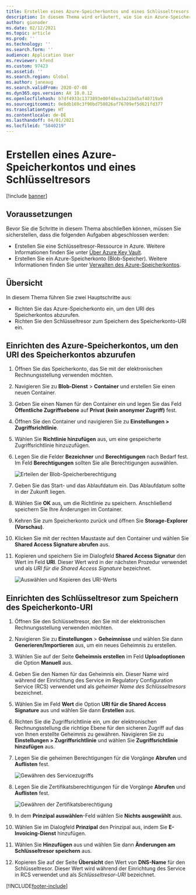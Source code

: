 ```yaml
---
title: Erstellen eines Azure-Speicherkontos und eines Schlüsseltresors
description: In diesem Thema wird erläutert, wie Sie ein Azure-Speicherkonto und einen Schlüsseltresor erstellen.
author: gionoder
ms.date: 02/12/2021
ms.topic: article
ms.prod: ''
ms.technology: ''
ms.search.form: ''
audience: Application User
ms.reviewer: kfend
ms.custom: 97423
ms.assetid: ''
ms.search.region: Global
ms.author: janeaug
ms.search.validFrom: 2020-07-08
ms.dyn365.ops.version: AX 10.0.12
ms.openlocfilehash: b7df4933c1373893e00f48ea3a21bd5af40719a9
ms.sourcegitcommit: 0e8db169c3f90bd750826af76709ef5d621fd377
ms.translationtype: HT
ms.contentlocale: de-DE
ms.lasthandoff: 04/01/2021
ms.locfileid: "5840219"
---
```

# <a name="create-an-azure-storage-account-and-a-key-vault"></a>Erstellen eines Azure-Speicherkontos und eines Schlüsseltresors

[!include [banner](../includes/banner.md)]

## <a name="prerequisites"></a>Voraussetzungen

Bevor Sie die Schritte in diesem Thema abschließen können, müssen Sie sicherstellen, dass die folgenden Aufgaben abgeschlossen werden:

- Erstellen Sie eine Schlüsseltresor-Ressource in Azure. Weitere Informationen finden Sie unter [Über Azure Key Vault](https://docs.microsoft.com/azure/key-vault/general/overview).
- Erstellen Sie ein Azure-Speicherkonto (Blob-Speicher). Weitere Informationen finden Sie unter [Verwalten des Azure-Speicherkontos](https://docs.microsoft.com/azure/storage/blobs/).

## <a name="overview"></a>Übersicht

In diesem Thema führen Sie zwei Hauptschritte aus:

- Richten Sie das Azure-Speicherkonto ein, um den URI des Speicherkontos abzurufen.
- Richten Sie den Schlüsseltresor zum Speichern des Speicherkonto-URI ein.

## <a name="set-up-the-azure-storage-account-to-get-the-storage-account-uri"></a>Einrichten des Azure-Speicherkontos, um den URI des Speicherkontos abzurufen

1. Öffnen Sie das Speicherkonto, das Sie mit der elektronischen Rechnungsstellung verwenden möchten.
2. Navigieren Sie zu **Blob-Dienst** \> **Container** und erstellen Sie einen neuen Container.
3. Geben Sie einen Namen für den Container ein und legen Sie das Feld **Öffentliche Zugriffsebene** auf **Privat (kein anonymer Zugriff)** fest.
4. Öffnen Sie den Container und navigieren Sie zu **Einstellungen \> Zugriffsrichtlinie**.
5. Wählen Sie **Richtlinie hinzufügen** aus, um eine gespeicherte Zugriffsrichtlinie hinzuzufügen.
6. Legen Sie die Felder **Bezeichner** und **Berechtigungen** nach Bedarf fest. Im Feld **Berechtigungen** sollten Sie alle Berechtigungen auswählen.

    ![Erteilen der Blob-Speicherberechtigung](media/e-Invoicing-services-create-azure-resources-grant-blob-permissions.png)

7. Geben Sie das Start- und das Ablaufdatum ein. Das Ablaufdatum sollte in der Zukunft liegen.
8. Wählen Sie **OK** aus, um die Richtlinie zu speichern. Anschließend speichern Sie Ihre Änderungen im Container.
9. Kehren Sie zum Speicherkonto zurück und öffnen Sie **Storage-Explorer (Vorschau)**.
10. Klicken Sie mit der rechten Maustaste auf den Container und wählen Sie **Shared Access Signature abrufen** aus.
11. Kopieren und speichern Sie im Dialogfeld **Shared Access Signatur** den Wert im Feld **URI**. Dieser Wert wird in der nächsten Prozedur verwendet und als *URI für die Shared Access Signature* bezeichnet.

    ![Auswählen und Kopieren des URI-Werts](media/e-Invoicing-services-create-azure-resources-select-and-copy-uri.png)

## <a name="set-up-the-key-vault-to-store-the-storage-account-uri"></a>Einrichten des Schlüsseltresor zum Speichern des Speicherkonto-URI

1. Öffnen Sie den Schlüsseltresor, den Sie mit der elektronischen Rechnungsstellung verwenden möchten.
2. Navigieren Sie zu **Einstellungen** \> **Geheimnisse** und wählen Sie dann **Generieren/Importieren** aus, um ein neues Geheimnis zu erstellen.
3. Wählen Sie auf der Seite **Geheimnis erstellen** im Feld **Uploadoptionen** die Option **Manuell** aus.
4. Geben Sie den Namen für das Geheimnis ein. Dieser Name wird während der Einrichtung des Service im Regulatory Configuration Service (RCS) verwendet und als *geheimer Name des Schlüsseltresors* bezeichnet.
5. Wählen Sie im Feld **Wert** die Option **URI für die Shared Access Signature** aus und wählen Sie dann **Erstellen** aus.
6. Richten Sie die Zugriffsrichtlinie ein, um der elektronischen Rechnungsstellung die richtige Ebene für den sicheren Zugriff auf das von Ihnen erstellte Geheimnis zu gewähren. Navigieren Sie zu **Einstellungen \> Zugriffsrichtlinie** und wählen Sie **Zugriffsrichtlinie hinzufügen** aus.
7. Legen Sie die geheimen Berechtigungen für die Vorgänge **Abrufen** und **Auflisten** fest.

    ![Gewähren des Servicezugriffs](media/e-Invoicing-services-create-azure-resources-grant-service-access.png)

8. Legen Sie die Zertifikatsberechtigungen für die Vorgänge **Abrufen** und **Auflisten** fest.

    ![Gewähren der Zertifikatsberechtigung](media/e-Invoicing-services-create-azure-resources-grant-certificate-permission.png)

9. In dem **Prinzipal auswählen**-Feld wählen Sie **Nichts ausgewählt** aus.
10. Wählen Sie im Dialogfeld **Prinzipal** den Prinzipal aus, indem Sie **E-Invoicing-Dienst** hinzufügen.
11. Wählen Sie **Hinzufügen** aus und wählen Sie dann **Änderungen am Schlüsseltresor speichern** aus.
12. Kopieren Sie auf der Seite **Übersicht** den Wert von **DNS-Name** für den Schlüsseltresor. Dieser Wert wird während der Einrichtung des Service in RCS verwendet und als *Schlüsseltresor-URI* bezeichnet.



[!INCLUDE[footer-include](../../includes/footer-banner.md)]

